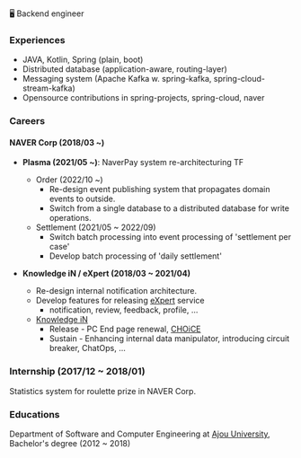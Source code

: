 🖥️ Backend engineer

### Experiences

- JAVA, Kotlin, Spring (plain, boot)
- Distributed database (application-aware, routing-layer)
- Messaging system (Apache Kafka w. spring-kafka, spring-cloud-stream-kafka)
- Opensource contributions in spring-projects, spring-cloud, naver

### Careers

#### NAVER Corp (2018/03 ~)

- **Plasma (2021/05 ~)**: NaverPay system re-architecturing TF
    - Order (2022/10 ~)
        - Re-design event publishing system that propagates domain events to outside.
        - Switch from a single database to a distributed database for write operations.
    - Settlement (2021/05 ~ 2022/09)
        - Switch batch processing into event processing of 'settlement per case'
        - Develop batch processing of 'daily settlement'

- **Knowledge iN / eXpert (2018/03 ~ 2021/04)**
    - Re-design internal notification architecture.
    - Develop features for releasing [eXpert](https://m.expert.naver.com) service
        - notification, review, feedback, profile, ...
    - [Knowledge iN](https://kin.naver.com)
        - Release - PC End page renewal, [CHOiCE](https://m.kin.naver.com/mobile/choice/home)
        - Sustain - Enhancing internal data manipulator, introducing circuit breaker, ChatOps, ...

### Internship (2017/12 ~ 2018/01)

Statistics system for roulette prize in NAVER Corp.

### Educations

Department of Software and Computer Engineering at [Ajou University](https://ajou.ac.kr/), Bachelor's degree (2012 ~ 2018)